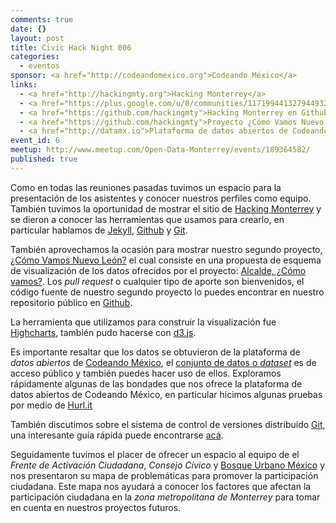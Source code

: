 ```yaml
---
comments: true
date: {}
layout: post
title: Civic Hack Night 006
categories: 
  - eventos
sponsor: <a href="http://codeandomexico.org">Codeando México</a>
links: 
  - <a href="http://hackingmty.org">Hacking Monterrey</a>
  - <a href="https://plus.google.com/u/0/communities/117199441327944932251">Google+</a>
  - <a href="https://github.com/hackingmty">Hacking Monterrey en Github</a>
  - <a href="https://github.com/hackingmty">Proyecto ¿Cómo Vamos Nuevo León? en Github</a>
  - <a href="http://datamx.io">Plataforma de datos abiertos de Codeando México</a>
event_id: 6
meetup: http://www.meetup.com/Open-Data-Monterrey/events/189364582/
published: true
---
```


Como en todas las reuniones pasadas tuvimos un espacio para la presentación de los asistentes y conocer nuestros perfiles como equipo. También tuvimos la oportunidad de mostrar el sitio de [Hacking Monterrey](http://hackingmty.org "Hacking Monterrey") y se dieron a conocer las herramientas que usamos para crearlo, en particular hablamos de [Jekyll](http://jekyllrb.com/), [Github](https://github.com) y [Git](http://git-scm.com/).

También aprovechamos la ocasión para mostrar nuestro segundo proyecto, [¿Cómo Vamos Nuevo León?](http://hackingmty.org/comovamosnl/) el cual consiste en una propuesta de esquema de visualización de los datos ofrecidos por el proyecto: [Alcalde, ¿Cómo vamos?](http://comovamosnl.org). Los *pull request* o cualquier tipo de aporte son bienvenidos, el código fuente de nuestro segundo proyecto lo puedes encontrar en nuestro repositorio público en [Github](https://github.com/hackingmty/comovamosnl).

La herramienta que utilizamos para construir la visualización fue [Highcharts](http://highcharts.com), también pudo hacerse con [d3.js](http://d3js.org/).

Es importante resaltar que los datos se obtuvieron de la plataforma de *datos abiertos* de [Codeando México](http://codeandomexico.org), el [conjunto de datos o *dataset*](http://datamx.io/dataset/evaluaciones-alcalde-como-vamos/resource/6774c4a2-6c04-4d27-9b7d-3400b7f6725e) es de acceso público y también puedes hacer uso de ellos. Exploramos rápidamente algunas de las bondades que nos ofrece la plataforma de datos abiertos de Codeando México, en particular hicimos algunas pruebas por medio de [Hurl.it](http://www.hurl.it/)

También discutimos sobre el sistema de control de versiones distribuido [Git](http://git-scm.com/), una interesante guía rápida puede encontrarse [acá](http://rogerdudler.github.io/git-guide/index.es.html).
 
Seguidamente tuvimos el placer de ofrecer un espacio al equipo de el *Frente de Activación Ciudadana*, *Consejo Cívico* y [Bosque Urbano México](http://bosqueurbanomexico.org/) y nos presentaron su mapa de problemáticas para promover la participación ciudadana. Este mapa nos ayudará a conocer los factores que afectan la participación ciudadana en la *zona metropolitana de Monterrey* para tomar en cuenta en nuestros proyectos futuros.